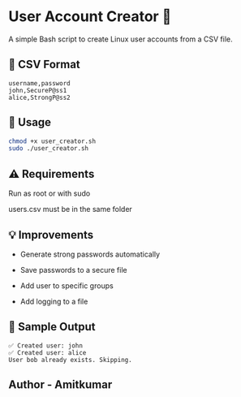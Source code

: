 # User Account Creator 👤

A simple Bash script to create Linux user accounts from a CSV file.

## 📁 CSV Format

```csv
username,password
john,SecureP@ss1
alice,StrongP@ss2
```

## 🚀 Usage

```bash
chmod +x user_creator.sh
sudo ./user_creator.sh
```

## ⚠️ Requirements

Run as root or with sudo

users.csv must be in the same folder

## 💡 Improvements
 
- Generate strong passwords automatically

- Save passwords to a secure file

- Add user to specific groups

- Add logging to a file

## 📂 Sample Output
```
✅ Created user: john
✅ Created user: alice
User bob already exists. Skipping.
```

## Author - Amitkumar
